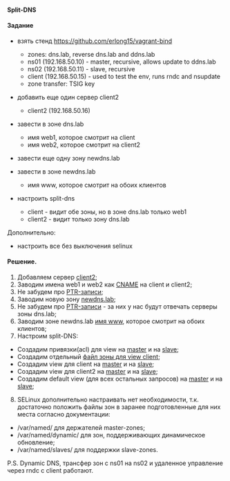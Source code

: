 #### Split-DNS

#### Задание

 - взять стенд https://github.com/erlong15/vagrant-bind
   - zones: dns.lab, reverse dns.lab and ddns.lab
   - ns01 (192.168.50.10) - master, recursive, allows update to ddns.lab
   - ns02 (192.168.50.11) - slave, recursive
   - client (192.168.50.15) - used to test the env, runs rndc and nsupdate
   - zone transfer: TSIG key
 - добавить еще один сервер client2
   - client2 (192.168.50.16)

 - завести в зоне dns.lab
   - имя web1, которое смотрит на client
   - имя web2, которое смотрит на client2

 - завести еще одну зону newdns.lab
 - завести в зоне newdns.lab
   - имя www, которое смотрит на обоих клиентов

 - настроить split-dns
   - client - видит обе зоны, но в зоне dns.lab только web1
   - client2 - видит только зону dns.lab

Дополнительно:
 - настроить все без выключения selinux

#### Решение.

1. Добавляем сервер [client2](Vagrantfile#L32-L35);
2. Заводим имена web1 и web2 как [CNAME](provisioning/files/ns01/named.dns.lab#L20-L21) на client и client2;
3. Не забудем про [PTR-записи](provisioning/files/ns01/named.50.168.192.rev#L22-L23);
4. Заводим новую зону [newdns.lab](provisioning/files/ns01/named.newdns.lab#L1-L19);
5. Не забудем про [PTR-записи](provisioning/files/ns01/named.50.168.192.rev#L24-L27) - за них у нас будут отвечать серверы зоны dns.lab;
6. Заводим зоне newdns.lab [имя www](provisioning/files/ns01/named.newdns.lab#L20-L21), которое смотрит на обоих клиентов; 
7. Настроим split-DNS:
 - Создадим привязки(acl) для view на [master](provisioning/files/ns01/named.conf#L46-L52) и на [slave](provisioning/files/ns02/named.conf#L46-L52);
 - Создадим отдельный [файл зоны для view client](provisioning/files/ns01/named.dns.lab.view1);
 - Создадим view для client на [master](provisioning/files/ns01/named.conf#L60-L102) и на [slave](provisioning/files/ns02/named.conf#L60-L101);
 - Создадим view для client2 на [master](provisioning/files/ns01/named.conf#L104-L131) и на [slave](provisioning/files/ns02/named.conf#L103-L131);
 - Создадим default view (для всех остальных запросов) на [master](provisioning/files/ns01/named.conf#L133-L175) и на [slave](provisioning/files/ns02/named.conf#L133-L174);
8. SELinux дополнительно настраивать нет необходимости, т.к. достаточно положить файлы зон в заранее подготовленные для них места согласно документации:
 - /var/named/ для держателей master-zones;
 - /var/named/dynamic/ для зон, поддерживающих динамическое обновление;
 - /var/named/slaves/ для поддержки slave-zones.

P.S. Dynamic DNS, трансфер зон с ns01 на ns02 и удаленное управление через rndc с client работают.
